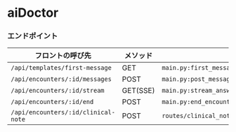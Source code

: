 # aiDoctor

### エンドポイント

| フロントの呼び先                            | メソッド     | 実装場所                                             |
| ----------------------------------- | -------- | ------------------------------------------------ |
| `/api/templates/first-message`      | GET      | `main.py:first_message`                          |
| `/api/encounters/:id/messages`      | POST     | `main.py:post_message`                           |
| `/api/encounters/:id/stream`        | GET(SSE) | `main.py:stream_answer`                          |
| `/api/encounters/:id/end`           | POST     | `main.py:end_encounter`                          |
| `/api/encounters/:id/clinical-note` | POST     | `routes/clinical_note.py:generate_clinical_note` |
